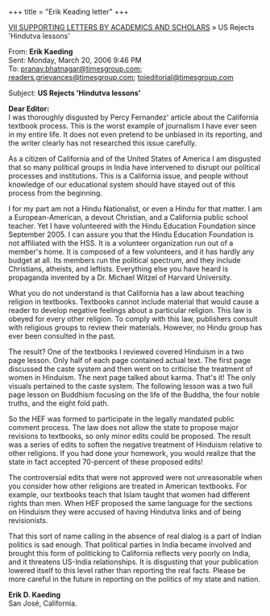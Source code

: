 +++
title = "Erik Keading letter"
+++

[VII SUPPORTING LETTERS BY ACADEMICS AND SCHOLARS](/web/20110525204933/http://www.letindiadevelop.org/irochtc/07.shtml) » US Rejects 'Hindutva lessons'


From: **Erik Kaeding**  
Sent: Monday, March 20, 2006 9:46 PM  
To: [pranav.bhatnagar@timesgroup.com](https://web.archive.org/web/20110525204933/mailto:pranav.bhatnagar@timesgroup.com); [readers.grievances@timesgroup.com](https://web.archive.org/web/20110525204933/mailto:readers.grievances@timesgroup.com); [toieditorial@timesgroup.com](https://web.archive.org/web/20110525204933/mailto:toieditorial@timesgroup.com)

Subject: **US Rejects 'Hindutva lessons'**

**Dear Editor:**  
I was thoroughly disgusted by Percy Fernandez' article about the California textbook process. This is the worst example of journalism I have ever seen in my entire life. It does not even pretend to be unbiased in its reporting, and the writer clearly has not researched this issue carefully.

As a citizen of California and of the United States of America I am disgusted that so many political groups in India have intervened to disrupt our political processes and institutions. This is a California issue, and people without knowledge of our educational system should have stayed out of this process from the beginning.

I for my part am not a Hindu Nationalist, or even a Hindu for that matter. I am a European-American, a devout Christian, and a California public school teacher. Yet I have volunteered with the Hindu Education Foundation since September 2005. I can assure you that the Hindu Education Foundation is not affiliated with the HSS. It is a volunteer organization run out of a member's home. It is composed of a few volunteers, and it has hardly any budget at all. Its members run the political spectrum, and they include Christians, atheists, and leftists. Everything else you have heard is propaganda invented by a Dr. Michael Witzel of Harvard University.

What you do not understand is that California has a law about teaching religion in textbooks. Textbooks cannot include material that would cause a reader to develop negative feelings about a particular religion. This law is obeyed for every other religion. To comply with this law, publishers consult with religious groups to review their materials. However, no Hindu group has ever been consulted in the past.

The result? One of the textbooks I reviewed covered Hinduism in a two page lesson. Only half of each page contained actual text. The first page discussed the caste system and then went on to criticise the treatment of women in Hinduism. The next page talked about karma. That's it! The only visuals pertained to the caste system. The following lesson was a two full page lesson on Buddhism focusing on the life of the Buddha, the four noble truths, and the eight fold path.

So the HEF was formed to participate in the legally mandated public comment process. The law does not allow the state to propose major revisions to textbooks, so only minor edits could be proposed. The result was a series of edits to soften the negative treatment of Hinduism relative to other religions. If you had done your homework, you would realize that the state in fact accepted 70-percent of these proposed edits!

The controversial edits that were not approved were not unreasonable when you consider how other religions are treated in American textbooks. For example, our textbooks teach that Islam taught that women had different rights than men. When HEF proposed the same language for the sections on Hinduism they were accused of having Hindutva links and of being revisionists.

That this sort of name calling in the absence of real dialog is a part of Indian politics is sad enough. That political parties in India became involved and brought this form of politicking to California reflects very poorly on India, and it threatens US-India relationships. It is disgusting that your publication lowered itself to this level rather than reporting the real facts. Please be more careful in the future in reporting on the politics of my state and nation.

**Erik D. Kaeding**  
San José, California.